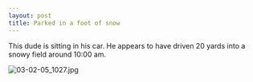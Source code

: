 ```yaml
--- 
layout: post
title: Parked in a foot of snow
---
```

This dude is sitting in his car. He appears to have driven 20 yards into a snowy field around 10:00 am.

<img src="http://pingswept.org/wp-photos/205144620.jpeg" alt="03-02-05_1027.jpg" />


